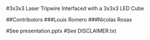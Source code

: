 #3x3x3 Laser Tripwire Interfaced with a 3x3x3 LED Cube

##Contributors
###Louis Romero
###Nicolas Rosas

#See presentation.pptx
#See DISCLAIMER.txt
